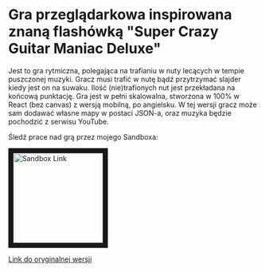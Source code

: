# Gra przeglądarkowa inspirowana znaną flashówką "Super Crazy Guitar Maniac Deluxe"

Jest to gra rytmiczna, polegająca na trafianiu w nuty lecących w tempie puszczonej muzyki. Gracz musi trafić w nutę bądź przytrzymać slajder kiedy jest on na suwaku. Ilość (nie)trafionych nut jest przekładana na końcową punktację. Gra jest w pełni skalowalna, stworzona w 100% w React (bez canvas) z wersją mobilną, po angielsku. W tej wersji gracz może sam dodawać własne mapy w postaci JSON-a, oraz muzyka będzie pochodzić z serwisu YouTube.

Śledź prace nad grą przez mojego Sandboxa:

<a href="https://codesandbox.io/s/super-crazy-guitar-maniac-deluxe-q20wj?file=/src/App.tsx" target="_blank"><img src="https://avatars2.githubusercontent.com/u/32880324?s=200&v=4" 
alt="Sandbox Link" width="180" height="180" border="10" /></a>

<a href="http://www.notdoppler.com/supercrazyguitarmaniacdeluxe4.php">Link do oryginalnej wersji</a>
